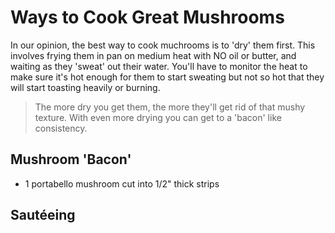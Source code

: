 # Ways to Cook Great Mushrooms

In our opinion, the best way to cook muchrooms is to 'dry' them first. This involves frying them in pan on medium heat with NO oil or butter, and waiting as they 'sweat' out their water. You'll have to monitor the heat to make sure it's hot enough for them to start sweating but not so hot that they will start toasting heavily or burning.

> The more dry you get them, the more they'll get rid of that mushy texture. With even more drying you can get to a 'bacon' like consistency.

## Mushroom 'Bacon'

- 1 portabello mushroom cut into 1/2" thick strips

## Sautéeing

